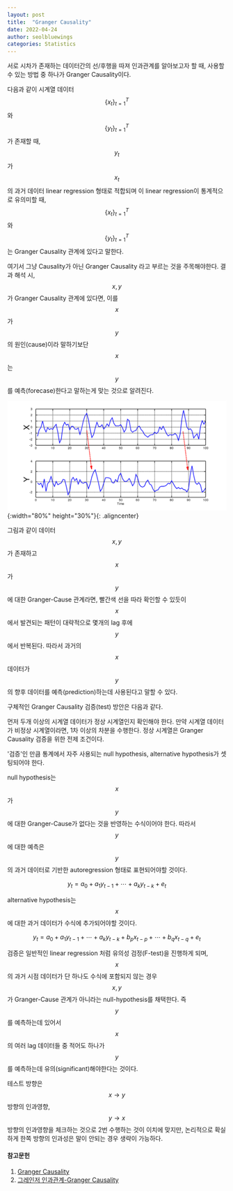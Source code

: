 ```yaml
---
layout: post
title:  "Granger Causality"
date: 2022-04-24
author: seolbluewings
categories: Statistics
---
```


서로 시차가 존재하는 데이터간의 선/후행을 따져 인과관계를 알아보고자 할 때, 사용할 수 있는 방법 중 하나가 Granger Causality이다.

다음과 같이 시계열 데이터 $$\{x_{t}\}_{t=1}^{T}$$와 $$\{y_{t}\}^{T}_{t=1}$$ 가 존재할 때, $$y_{t}$$가 $$x_{t}$$의 과거 데이터 linear regression 형태로 적합되며 이 linear regression이 통계적으로 유의미할 때, $$\{x_{t}\}_{t=1}^{T}$$와 $$\{y_{t}\}^{T}_{t=1}$$는 Granger Causality 관계에 있다고 말한다.


여기서 그냥 Causality가 아닌 Granger Causality 라고 부르는 것을 주목해야한다. 결과 해석 시, $$x,y$$가 Granger Causality 관계에 있다면, 이를 $$x$$가 $$y$$의 원인(cause)이라 말하기보단 $$x$$는 $$y$$를 예측(forecase)한다고 말하는게 맞는 것으로 알려진다.

![Granger](https://github.com/seolbluewings/seolbluewings.github.io/blob/master/assets/Granger_Causality.png?raw=true){:width="80%" height="30%"}{: .aligncenter}

그림과 같이 데이터 $$x,y$$가 존재하고 $$x$$가 $$y$$에 대한 Granger-Cause 관계라면, 빨간색 선을 따라 확인할 수 있듯이 $$x$$에서 발견되는 패턴이 대략적으로 몇개의 lag 후에 $$y$$에서 반복된다. 따라서 과거의 $$x$$ 데이터가 $$y$$의 향후 데이터를 예측(prediction)하는데 사용된다고 말할 수 있다.

구체적인 Granger Causality 검증(test) 방안은 다음과 같다.

먼저 두개 이상의 시계열 데이터가 정상 시계열인지 확인해야 한다. 만약 시계열 데이터가 비정상 시계열이라면, 1차 이상의 차분을 수행한다. 정상 시계열은 Granger Causality 검증을 위한 전제 조건이다. 

'검증'인 만큼 통계에서 자주 사용되는 null hypothesis, alternative hypothesis가 셋팅되어야 한다.

null hypothesis는 $$x$$가 $$y$$에 대한 Granger-Cause가 없다는 것을 반영하는 수식이어야 한다. 따라서 $$y$$에 대한 예측은 $$y$$의 과거 데이터로 기반한 autoregression 형태로 표현되어야할 것이다.

$$ y_{t} = a_{0}+a_{1}y_{t-1}+\cdots+a_{k}y_{t-k} + e_{t} $$

alternative hypothesis는 $$x$$에 대한 과거 데이터가 수식에 추가되어야할 것이다.

$$ y_{t} = a_{0}+a_{1}y_{t-1}+\cdots+a_{k}y_{t-k} + b_{p}x_{t-p} + \cdots +b_{q}x_{t-q} + e_{t}  $$

검증은 일반적인 linear regression 처럼 유의성 검정(F-test)을 진행하게 되며, $$x$$의 과거 시점 데이터가 단 하나도 수식에 포함되지 않는 경우 $$x,y$$가 Granger-Cause 관계가 아니라는 null-hypothesis를 채택한다. 즉 $$y$$를 예측하는데 있어서 $$x$$의 여러 lag 데이터들 중 적어도 하나가 $$y$$를 예측하는데 유의(significant)해야한다는 것이다.

테스트 방향은 $$x \to y$$ 방향의 인과영향, $$y \to x$$ 방향의 인과영향을 체크하는 것으로 2번 수행하는 것이 이치에 맞지만, 논리적으로 확실하게 한쪽 방향의 인과성은 말이 안되는 경우 생략이 가능하다.
 
#### 참고문헌

1. [Granger Causality](https://en.wikipedia.org/wiki/Granger_causality)
2. [그레인저 인과관계-Granger Causality](https://intothedata.com/02.scholar_category/timeseries_analysis/granger_causality/)